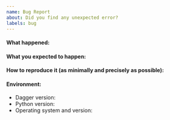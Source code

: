 ```yaml
---
name: Bug Report
about: Did you find any unexpected error?
labels: bug
---
```


<!-- Please use this template while reporting a bug and provide as much info as possible. -->


#### What happened:

#### What you expected to happen:

#### How to reproduce it (as minimally and precisely as possible):

#### Environment:
- Dagger version:
- Python version:
- Operating system and version:

